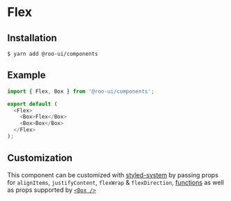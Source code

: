 # Flex

<!-- STORY -->

## Installation

```shell
$ yarn add @roo-ui/components
```

## Example

```js
import { Flex, Box } from '@roo-ui/components';

export default (
  <Flex>
    <Box>Flex</Box>
    <Box>Box</Box>
  </Flex>
);
```

## Customization

This component can be customized with [styled-system](https://github.com/jxnblk/styled-system) by passing props for
`alignItems`,
`justifyContent`,
`flexWrap` &
`flexDirection`, [functions](https://github.com/jxnblk/styled-system#table-of-style-props)
as well as props supported by [`<Box />`](../Box/README.md)
